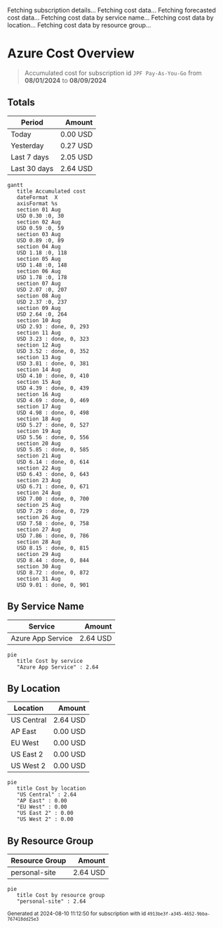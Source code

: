 Fetching subscription details...
Fetching cost data...
Fetching forecasted cost data...
Fetching cost data by service name...
Fetching cost data by location...
Fetching cost data by resource group...
# Azure Cost Overview

> Accumulated cost for subscription id `JPF Pay-As-You-Go` from **08/01/2024** to **08/09/2024**

## Totals

|Period|Amount|
|---|---:|
|Today|0.00 USD|
|Yesterday|0.27 USD|
|Last 7 days|2.05 USD|
|Last 30 days|2.64 USD|

```mermaid
gantt
   title Accumulated cost
   dateFormat  X
   axisFormat %s
   section 01 Aug
   USD 0.30 :0, 30
   section 02 Aug
   USD 0.59 :0, 59
   section 03 Aug
   USD 0.89 :0, 89
   section 04 Aug
   USD 1.18 :0, 118
   section 05 Aug
   USD 1.48 :0, 148
   section 06 Aug
   USD 1.78 :0, 178
   section 07 Aug
   USD 2.07 :0, 207
   section 08 Aug
   USD 2.37 :0, 237
   section 09 Aug
   USD 2.64 :0, 264
   section 10 Aug
   USD 2.93 : done, 0, 293
   section 11 Aug
   USD 3.23 : done, 0, 323
   section 12 Aug
   USD 3.52 : done, 0, 352
   section 13 Aug
   USD 3.81 : done, 0, 381
   section 14 Aug
   USD 4.10 : done, 0, 410
   section 15 Aug
   USD 4.39 : done, 0, 439
   section 16 Aug
   USD 4.69 : done, 0, 469
   section 17 Aug
   USD 4.98 : done, 0, 498
   section 18 Aug
   USD 5.27 : done, 0, 527
   section 19 Aug
   USD 5.56 : done, 0, 556
   section 20 Aug
   USD 5.85 : done, 0, 585
   section 21 Aug
   USD 6.14 : done, 0, 614
   section 22 Aug
   USD 6.43 : done, 0, 643
   section 23 Aug
   USD 6.71 : done, 0, 671
   section 24 Aug
   USD 7.00 : done, 0, 700
   section 25 Aug
   USD 7.29 : done, 0, 729
   section 26 Aug
   USD 7.58 : done, 0, 758
   section 27 Aug
   USD 7.86 : done, 0, 786
   section 28 Aug
   USD 8.15 : done, 0, 815
   section 29 Aug
   USD 8.44 : done, 0, 844
   section 30 Aug
   USD 8.72 : done, 0, 872
   section 31 Aug
   USD 9.01 : done, 0, 901
```

## By Service Name

|Service|Amount|
|---|---:|
|Azure App Service|2.64 USD|

```mermaid
pie
   title Cost by service
   "Azure App Service" : 2.64
```

## By Location

|Location|Amount|
|---|---:|
|US Central|2.64 USD|
|AP East|0.00 USD|
|EU West|0.00 USD|
|US East 2|0.00 USD|
|US West 2|0.00 USD|

```mermaid
pie
   title Cost by location
   "US Central" : 2.64
   "AP East" : 0.00
   "EU West" : 0.00
   "US East 2" : 0.00
   "US West 2" : 0.00
```

## By Resource Group

|Resource Group|Amount|
|---|---:|
|personal-site|2.64 USD|

```mermaid
pie
   title Cost by resource group
   "personal-site" : 2.64
```

<sup>Generated at 2024-08-10 11:12:50 for subscription with id `4913be3f-a345-4652-9bba-767418dd25e3`</sup>
